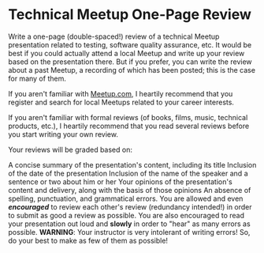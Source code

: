 # Technical Meetup One-Page Review

Write a one-page (double-spaced!) review of a technical Meetup presentation related to testing, software quality assurance, etc. It would be best if you could actually attend a local Meetup and write up your review based on the presentation there. But if you prefer, you can write the review about a past Meetup, a recording of which has been posted; this is the case for many of them.

If you aren't familiar with [Meetup.com](http://meetup.com/), I heartily recommend that you register and search for local Meetups related to your career interests.

If you aren't familiar with formal reviews (of books, films, music, technical products, etc.), I heartily recommend that you read several reviews before you start writing your own review.

Your reviews will be graded based on:

A concise summary of the presentation's content, including its title
Inclusion of the date of the presentation
Inclusion of the name of the speaker and a sentence or two about him or her
Your opinions of the presentation's content and delivery, along with the basis of those opinions
An absence of spelling, punctuation, and grammatical errors. You are allowed and even ***encouraged*** to review each other's review (redundancy intended!) in order to submit as good a review as possible. You are also encouraged to read your presentation out loud and **slowly** in order to "hear" as many errors as possible. **WARNING**: Your instructor is very intolerant of writing errors! So, do your best to make as few of them as possible!